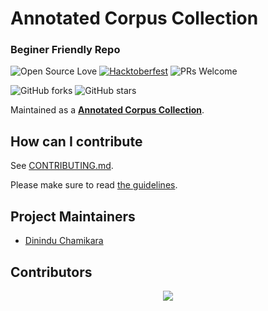 # Annotated Corpus Collection
### Beginer Friendly Repo

![Open Source Love](https://img.shields.io/badge/Open%20Source-%F0%9F%92%9B-cyan.svg?style=flat)
[![Hacktoberfest](https://img.shields.io/badge/Hacktoberfest-friendly-%23FF69B4.svg?style=flat)](https://hacktoberfest.digitalocean.com/)
![PRs Welcome](https://img.shields.io/badge/PRs-welcome-brightgreen.svg?style=flat)

![GitHub forks](https://img.shields.io/github/forks/DininduChamikara/Annotated-Corpus-Collection-Hacktoberfest.svg?style=social&label=Fork)
![GitHub stars](https://img.shields.io/github/stars/DininduChamikara/Annotated-Corpus-Collection-Hacktoberfest.svg?style=social&label=Star)


Maintained as a **[Annotated Corpus Collection](https://dininduchamikara.github.io/Annotated-Corpus-Collection/)**.


## How can I contribute

See [CONTRIBUTING.md](CONTRIBUTING.md).

Please make sure to read [the guidelines](CONTRIBUTING.md).

## Project Maintainers

- [Dinindu Chamikara](https://github.com/DininduChamikara)

## Contributors

<p align="center"><a href="https://github.com/DininduChamikara/Annotated-Corpus-Collection-Hacktoberfest/graphs/contributors">
  <img src="https://contributors-img.web.app/image?repo=DininduChamikara/Annotated-Corpus-Collection-Hacktoberfest" />
</a></p>

